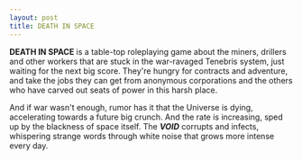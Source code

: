```yaml
---
layout: post
title: DEATH IN SPACE
---
```


**DEATH IN SPACE** is a table-top roleplaying game about the miners, drillers and other workers that are stuck in the war-ravaged Tenebris system, just waiting for the next big score. They're hungry for contracts and adventure, and take the jobs they can get from anonymous corporations and the others who have carved out seats of power in this harsh place. 

And if war wasn't enough, rumor has it that the Universe is dying, accelerating towards a future big crunch. And the rate is increasing, sped up by the blackness of space itself. The ***VOID*** corrupts and infects, whispering strange words through white noise that grows more intense every day.